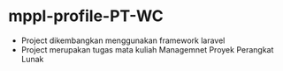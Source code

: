 # mppl-profile-PT-WC
- Project dikembangkan menggunakan framework laravel
- Project merupakan tugas mata kuliah Managemnet Proyek Perangkat Lunak
